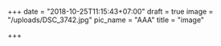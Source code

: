 +++
date = "2018-10-25T11:15:43+07:00"
draft = true
image = "/uploads/DSC_3742.jpg"
pic_name = "AAA"
title = "image"

+++
